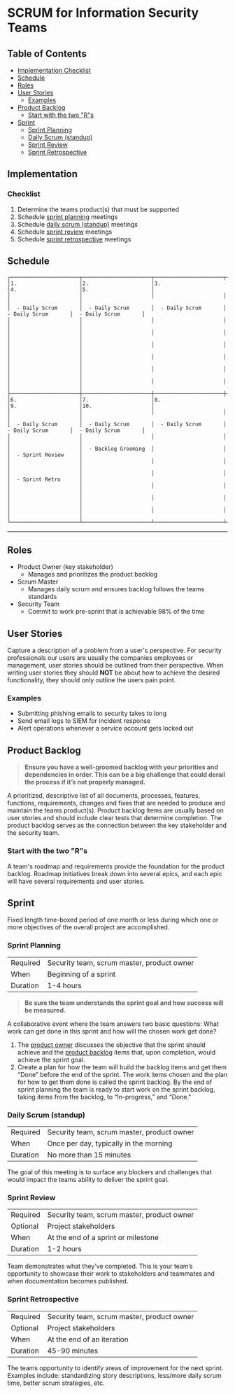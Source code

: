 # SCRUM for Information Security Teams

## Table of Contents

- [Implementation Checklist](#implementation-checklist)
- [Schedule](#schedule)
- [Roles](#roles)
- [User Stories](#user-stories)
  - [Examples](#examples)
- [Product Backlog](#product-backlog)
  - [Start with the two "R"s](#start-with-the-two-"r"s)
- [Sprint](#sprint)
  - [Sprint Planning](#sprint-planning)
  - [Daily Scrum (standup)](#daily-scrum-standup)
  - [Sprint Review](#sprint-review)
  - [Sprint Retrospective](#sprint-retrospective)

## Implementation

### Checklist

1. Determine the teams product(s) that must be supported
2. Schedule [sprint planning](#sprint-planning) meetings
3. Schedule [daily scrum (standup)](#daily-scrum-standup) meetings
4. Schedule [sprint review](#sprint-review) meetings
5. Schedule [sprint retrospective](#sprint-retrospective) meetings

## Schedule

```
┌──────────────────────┬──────────────────────┬──────────────────────┬──────────────────────┬──────────────────────┐
│1.                    │2.                    │3.                    │4.                    │5.                    │
│                      │                      │                      │                      │                      │
│  - Daily Scrum       │  - Daily Scrum       │  - Daily Scrum       │  - Daily Scrum       │  - Daily Scrum       │
│                      │                      │                      │                      │                      │
│                      │                      │                      │                      │                      │
│                      │                      │                      │                      │                      │
│                      │                      │                      │                      │                      │
│                      │                      │                      │                      │                      │
│                      │                      │                      │                      │                      │
├──────────────────────┼──────────────────────┼──────────────────────┼──────────────────────┼──────────────────────┤
│6.                    │7.                    │8.                    │9.                    │10.                   │
│                      │                      │                      │                      │                      │
│  - Daily Scrum       │  - Daily Scrum       │  - Daily Scrum       │  - Daily Scrum       │  - Daily Scrum       │
│                      │                      │                      │                      │                      │
│                      │  - Backlog Grooming  │                      │                      │  - Sprint Review     │
│                      │                      │                      │                      │                      │
│                      │                      │                      │                      │  - Sprint Retro      │
│                      │                      │                      │                      │                      │
│                      │                      │                      │                      │                      │
│                      │                      │                      │                      │                      │
└──────────────────────┴──────────────────────┴──────────────────────┴──────────────────────┴──────────────────────┘
```

---

## Roles

- Product Owner (key stakeholder)
  - Manages and prioritizes the product backlog
- Scrum Master
  - Manages daily scrum and ensures backlog follows the teams standards
- Security Team
  - Commit to work pre-sprint that is achievable 98% of the time

## User Stories

Capture a description of a problem from a user's perspective. For security professionals our users are usually the companies employees or management, user stories should be outlined from their perspective. When writing user stories they should **NOT** be about how to achieve the desired functionality, they should only outline the users pain point.

### Examples

- Submitting phishing emails to security takes to long
- Send email logs to SIEM for incident response
- Alert operations whenever a service account gets locked out

## Product Backlog

> **Ensure you have a well-groomed backlog with your priorities and dependencies in order. This can be a big challenge that could derail the process if it’s not properly managed.**

A prioritized, descriptive list of all documents, processes, features, functions, requirements, changes and fixes that are needed to produce and maintain the teams product(s). Product backlog items are usually based on user stories and should include clear tests that determine completion. The product backlog serves as the connection between the key stakeholder and the security team.

### Start with the two "R"s

A team's roadmap and requirements provide the foundation for the product backlog. Roadmap initiatives break down into several epics, and each epic will have several requirements and user stories.

## Sprint

Fixed length time-boxed period of one month or less during which one or more objectives of the overall project are accomplished.

### Sprint Planning

|          |                                            |
| -------- | ------------------------------------------ |
| Required | Security team, scrum master, product owner |
| When     | Beginning of a sprint                      |
| Duration | 1-4 hours                                  |

> **Be sure the team understands the sprint goal and how success will be measured.**

A collaborative event where the team answers two basic questions: What work can get done in this sprint and how will the chosen work get done?

1. The [product owner](#roles) discusses the objective that the sprint should achieve and the [product backlog](#product-backlog) items that, upon completion, would achieve the sprint goal.
2. Create a plan for how the team will build the backlog items and get them “Done” before the end of the sprint. The work items chosen and the plan for how to get them done is called the sprint backlog. By the end of sprint planning the team is ready to start work on the sprint backlog, taking items from the backlog, to “In-progress,” and “Done."

### Daily Scrum (standup)

|          |                                            |
| -------- | ------------------------------------------ |
| Required | Security team, scrum master, product owner |
| When     | Once per day, typically in the morning     |
| Duration | No more than 15 minutes                    |

The goal of this meeting is to surface any blockers and challenges that would impact the teams ability to deliver the sprint goal.

### Sprint Review

|          |                                            |
| -------- | ------------------------------------------ |
| Required | Security team, scrum master, product owner |
| Optional | Project stakeholders                       |
| When     | At the end of a sprint or milestone        |
| Duration | 1-2 hours                                  |

Team demonstrates what they’ve completed. This is your team’s opportunity to showcase their work to stakeholders and teammates and when documentation becomes published.

### Sprint Retrospective

|          |                                            |
| -------- | ------------------------------------------ |
| Required | Security team, scrum master, product owner |
| Optional | Project stakeholders                       |
| When     | At the end of an iteration                 |
| Duration | 45-90 minutes                              |

The teams opportunity to identify areas of improvement for the next sprint. Examples include: standardizing story descriptions, less/more daily scrum time, better scrum strategies, etc.
